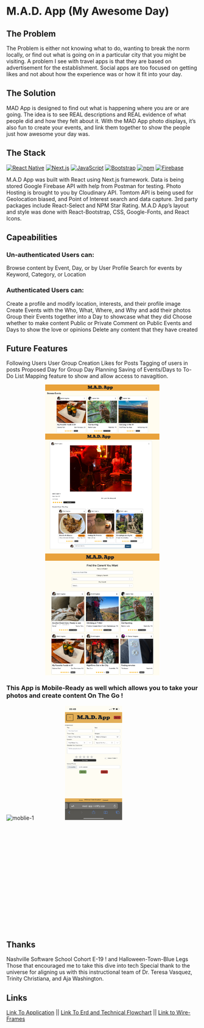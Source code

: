 # M.A.D. App (My Awesome Day)

## The Problem
The Problem is either not knowing what to do, wanting to break the norm locally, or find out what is going on in a particular city that you might be visiting.  A problem I see with travel apps is that they are based on advertisement for the establishment.  Social apps are too focused on getting likes and not about how the experience was or how it fit into your day.  

## The Solution
MAD App is designed to find out what is happening where you are or are going.    The idea is to see REAL descriptions and REAL evidence of what people did and how they felt about it. With the MAD App photo displays, it’s also fun to create your events, and link them together to show the people just how awesome your day was.

## The Stack
<a href="https://reactnative.dev/" title="React Native"><img src="https://github.com/get-icon/geticon/raw/master/icons/react.svg" alt="React Native" width="50px" height="50px"></a>
<a href="https://nextjs.org/" title="Next.js"><img src="https://github.com/get-icon/geticon/raw/master/icons/nextjs-icon.svg" alt="Next.js" width="50px" height="50px"></a>
<a href="https://developer.mozilla.org/en-US/docs/Web/JavaScript" title="JavaScript"><img src="https://github.com/get-icon/geticon/raw/master/icons/javascript.svg" alt="JavaScript" width="50px" height="50px"></a>
<a href="https://getbootstrap.com/" title="Bootstrap"><img src="https://github.com/get-icon/geticon/raw/master/icons/bootstrap.svg" alt="Bootstrap" width="50px" height="50px"></a>
<a href="https://www.npmjs.com/" title="npm"><img src="https://github.com/get-icon/geticon/raw/master/icons/npm.svg" alt="npm" width="50px" height="50px"></a>
<a href="https://www.firebase.com/" title="Firebase"><img src="https://github.com/get-icon/geticon/raw/master/icons/firebase.svg" alt="Firebase" width="50px" height="50px"></a>

M.A.D App was built with React using Next.js framework. 
Data is being stored Google Firebase API with help from Postman for testing.
Photo Hosting is brought to you by Cloudinary API.
Tomtom API is being used for Geolocation biased, and Point of Interest search and data capture.
3rd party packages include React-Select and NPM Star Rating.
M.A.D App’s layout and style was done with React-Bootstrap, CSS, Google-Fonts, and React Icons.

## Capeabilities
### Un-authenticated Users can:
Browse content by Event, Day, or by User Profile
Search for events by Keyword, Category, or Location

### Authenticated Users can:
Create a profile and modify location, interests, and their profile image
Create Events with the Who, What, Where, and Why and add their photos
Group their Events together into a Day to showcase what they did
Choose whether to make content Public or Private
Comment on Public Events and Days to show the love or opinions
Delete any content that they have created

## Future Features
Following Users
User Group Creation
Likes for Posts
Tagging of users in posts
Proposed Day for Group Day Planning
Saving of Events/Days to To-Do List
Mapping feature to show and allow access to navagition.

<div style="display: flex; flex-direction: column; justify-content: center">
<img
  src="/styles/readme-images/ss-browse.png"
  alt="view of browse events page"
  title="Browse"
  style="display: inline-block; margin: 0 auto; max-width: 300px">
  <img
  src="/styles/readme-images/ss-day.png"
  alt="View Day View"
  title="A Day"
  style="display: inline-block; margin: 0 auto; max-width: 300px">
  <img
  src="/styles/readme-images/ss-search.png"
  alt="Search View"
  title="Search Page"
  style="display: inline-block; margin: 0 auto; max-width: 300px">
  </div>
  

  ### This App is Mobile-Ready as well which allows you to take your photos and create content On The Go !
  <img
    src="/styles/readme-images/ss-mobileone.PNG"
    alt="moblie-1"
    title="mobile view"
    style="display: inline-block; margin: 0 auto; width: 150px; height: 300px">
  <img
    src="/styles/readme-images/ss-mobiletwo.PNG"
    alt="mobile-2"
    title="mobile create"
    style="display: inline-block; margin: 0 auto; width: 150px; height: 300px ">
  
  
  ## Thanks
  Nashville Software School
  Cohort E-19 ! and Halloween-Town-Blue Legs
  Those that encouraged me to take this dive into tech
  Special thank to the universe for aligning us with this instructional team of Dr. Teresa Vasquez, Trinity Christiana, and Aja Washington.   
  
  ## Links

  <a style="display: inline" href="https://mad-app.netlify.app/">Link To Application</a> ||
  <a style="display: inline" href="https://lucid.app/lucidchart/2703fcc4-4a59-488c-a2fc-7a4a14c4b048/edit?page=0_0&invitationId=inv_e0ee016e-fb3a-402f-bd1e-82acf315bc17#">Link To Erd and Technical Flowchart</a> ||
  <a style="display: inline" href="https://www.figma.com/file/0nq5RYPmlysdW6ujBowXss/MAD-App-Wire-Frame?node-id=0%3A1">Link to Wire-Frames</a>
